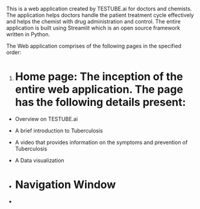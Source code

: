 This is a web application created by TESTUBE.ai for doctors and chemists. The application helps doctors handle the patient treatment cycle effectively and helps the chemist with drug administration and control. The entire application is built using Streamlit which is an open source framework written in Python.

The Web application comprises of the following pages in the specified order:
1) # Home page: The inception of the entire web application. The page has the following details present:
  - Overview on TESTUBE.ai
  - A brief introduction to Tuberculosis
  - A video that provides information on the symptoms and prevention of Tuberculosis
  - A Data visualization

- # Navigation Window
- 
